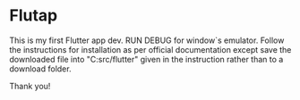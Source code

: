 # Flutap

This is my first Flutter app dev.
RUN DEBUG for window`s emulator.
Follow the instructions for installation as per official documentation except save the downloaded file into "C:src/flutter" given in the instruction rather than to a download folder.

Thank you!
